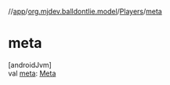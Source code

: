 //[app](../../../index.md)/[org.mjdev.balldontlie.model](../index.md)/[Players](index.md)/[meta](meta.md)

# meta

[androidJvm]\
val [meta](meta.md): [Meta](../-meta/index.md)
